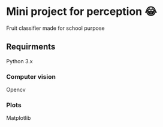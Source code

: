 # Mini project for perception 😂
Fruit classifier made for school purpose

## Requirments
Python 3.x 
### Computer vision
Opencv
### Plots
Matplotlib
